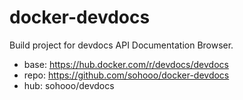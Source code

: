 # docker-devdocs

Build project for devdocs API Documentation Browser.

- base: https://hub.docker.com/r/devdocs/devdocs
- repo: https://github.com/sohooo/docker-devdocs
- hub:  sohooo/devdocs

